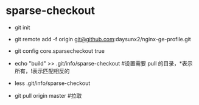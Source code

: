 # sparse-checkout

- git init

- git remote add -f origin git@github.com:daysunx2/nginx-ge-profile.git

- git config core.sparsecheckout true

- echo "build" >> .git/info/sparse-checkout #设置需要 pull 的目录，\*表示所有，!表示匹配相反的

- less .git/info/sparse-checkout

- git pull origin master #拉取
